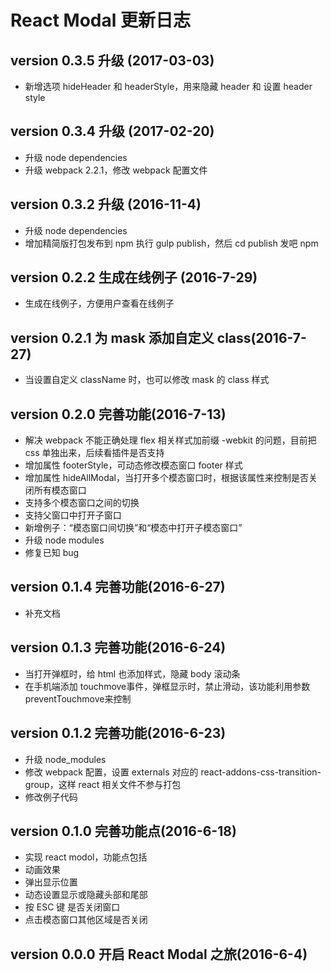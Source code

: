 # React Modal 更新日志

## version 0.3.5  升级 (2017-03-03)

* 新增选项 hideHeader 和 headerStyle，用来隐藏 header 和 设置 header style

## version 0.3.4  升级 (2017-02-20)

* 升级 node dependencies
* 升级 webpack 2.2.1，修改 webpack 配置文件

## version 0.3.2  升级 (2016-11-4)

* 升级 node dependencies
* 增加精简版打包发布到 npm 
  执行 gulp publish，然后 cd publish 发吧 npm

## version 0.2.2  生成在线例子 (2016-7-29)

* 生成在线例子，方便用户查看在线例子

## version 0.2.1  为 mask 添加自定义 class(2016-7-27)

* 当设置自定义 className 时，也可以修改 mask 的 class 样式

## version 0.2.0  完善功能(2016-7-13)

* 解决 webpack 不能正确处理 flex 相关样式加前缀 -webkit 的问题，目前把 css 单独出来，后续看插件是否支持
* 增加属性 footerStyle，可动态修改模态窗口 footer 样式
* 增加属性 hideAllModal，当打开多个模态窗口时，根据该属性来控制是否关闭所有模态窗口
* 支持多个模态窗口之间的切换
* 支持父窗口中打开子窗口
* 新增例子：“模态窗口间切换”和“模态中打开子模态窗口”
* 升级 node modules
* 修复已知 bug

## version 0.1.4  完善功能(2016-6-27)

* 补充文档

## version 0.1.3  完善功能(2016-6-24)

* 当打开弹框时，给 html 也添加样式，隐藏 body 滚动条
* 在手机端添加 touchmove事件，弹框显示时，禁止滑动，该功能利用参数preventTouchmove来控制

## version 0.1.2  完善功能(2016-6-23)

* 升级 node_modules
* 修改 webpack 配置，设置 externals 对应的 react-addons-css-transition-group，这样 react 相关文件不参与打包
* 修改例子代码

## version 0.1.0  完善功能点(2016-6-18)

* 实现 react modol，功能点包括
* 动画效果
* 弹出显示位置
* 动态设置显示或隐藏头部和尾部
* 按 ESC 键 是否关闭窗口
* 点击模态窗口其他区域是否关闭

## version 0.0.0  开启 React Modal 之旅(2016-6-4)

